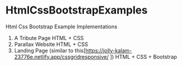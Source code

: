 # HtmlCssBootstrapExamples
Html Css Bootstrap Example Implementations

1. A Tribute Page                                                                                  HTML + CSS
2. Parallax Website                                                                                HTML + CSS
3. Landing Page (similar to this[https://jolly-kalam-23776e.netlify.app/cssgridresponsive/ ])      HTML + CSS + Bootstrap
